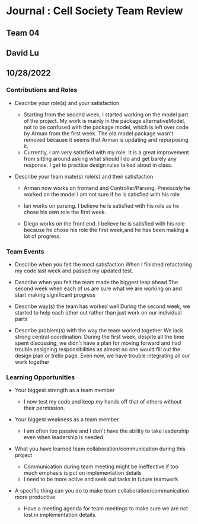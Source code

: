 # Journal : Cell Society Team Review
## Team 04
## David Lu
## 10/28/2022


### Contributions and Roles

* Describe your role(s) and your satisfaction
  * Starting from the second week, I started working on the model part of the project.
  My work is mainly in the package alternativeModel, not to be confused with the package
  model, which is left over code by Arman from the first week. The old model package wasn't
  removed because it seems that Arman is updating and repurposing it.
  * Currently, I am very satisfied with my role. It is a great improvement from sitting around
  asking what should I do and get barely any response. I get to practice design rules talked
  about in class.

* Describe your team mate(s) role(s) and their satisfaction

    * Arman now works on frontend and Controller/Parsing. Previously he worked on the model
  I am not sure if he is satisfied with his role

    * Ian works on parsing. I believe he is satisfied with his role as he chose his own role
  the first week.

    * Diego works on the front end. I believe he is satisfied with his role because he chose his
  role the first week,and he has been making a lot of progress.


### Team Events

* Describe when you felt the most satisfaction
When I finished refactoring my code last week and passed my updated test. 

* Describe when you felt the team made the biggest leap ahead
The second week when each of us are sure what we are working on and start making significant 
progress

* Describe way(s) the team has worked well
During the second week, we started to help each other out rather than just work on our individual
parts

* Describe problem(s) with the way the team worked together
We lack strong central coordination. During the first week, despite all the time spent discussing,
we didn't have a plan for moving forward and had trouble assigning responsibilities as almost no one
would fill out the design plan or trello page. Even now, we have trouble integrating all our 
work together

### Learning Opportunities

* Your biggest strength as a team member
  * I now test my code and keep my hands off that of others without their permission.

* Your biggest weakness as a team member
  * I am often too passive and I don't have the ability to take leadership even when leadership is
  needed

* What you have learned team collaboration/communication during this project
  * Communication during team meeting might be ineffective if too much emphasis is put on
  implementation details
  * I need to be more active and seek out tasks in future teamwork

* A specific thing can you do to make team collaboration/communication more productive
  * Have a meeting agenda for team meetings to make sure we are not lost in implementation details.